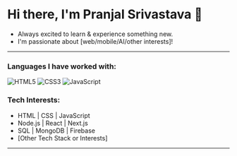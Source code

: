 # Hi there, I'm Pranjal Srivastava 👋

- Always excited to learn & experience something new.
- I'm passionate about [web/mobile/AI/other interests]!

---

### Languages I have worked with:
![HTML5](https://img.shields.io/badge/-HTML5-E34F26?style=flat-square&logo=html5&logoColor=white)
![CSS3](https://img.shields.io/badge/-CSS3-1572B6?style=flat-square&logo=css3)
![JavaScript](https://img.shields.io/badge/-JavaScript-F7DF1E?style=flat-square&logo=javascript&logoColor=black)
<!-- Add more languages as needed -->

### Tech Interests:
- HTML | CSS | JavaScript
- Node.js | React | Next.js
- SQL | MongoDB | Firebase
- [Other Tech Stack or Interests]

---


<!-- Add more links as needed -->
